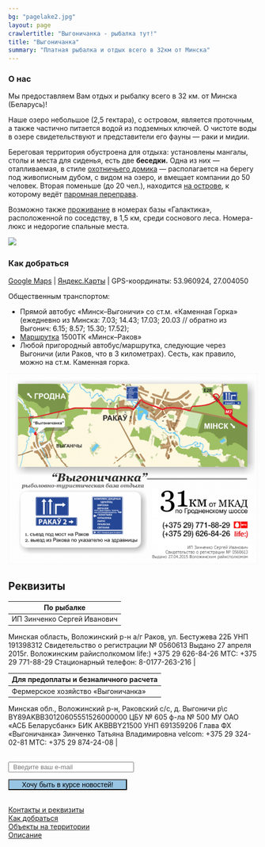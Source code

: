 ```yaml
---
bg: "pagelake2.jpg"
layout: page 
crawlertitle: "Выгоничанка - рыбалка тут!"
title: "Выгоничанка"
summary: "Платная рыбалка и отдых всего в 32км от Минска"
---
```


### О нас

Мы предоставляем Вам отдых и рыбалку всего в 32 км. от Минска (Беларусь)!

Наше озеро небольшое (2,5 гектара), с островом, является проточным, а также частично питается водой из подземных ключей. О чистоте воды в озере свидетельствуют и представители его фауны — раки и мидии.

Береговая территория обустроена для отдыха: установлены мангалы, столы и места для сиденья, есть две **беседки.** Одна из них — отапливаемая, в стиле [охотничьего домика](https://www.instagram.com/p/BKsqO-Cgqw9/) — располагается на берегу под живописным дубом, с видом на озеро, и вмещает компании до 50 человек. Вторая поменьше (до 20 чел.), находится [на острове](https://www.instagram.com/p/BKofbIZA3y8/), к которому ведёт [паромная переправа](https://www.instagram.com/p/BKogGaDAKY8/). 

Возможно также [проживание](http://galakt.by/) в номерах базы «Галактика», расположенной по соседству, в 1,5 км, среди соснового леса. Номера-люкс и недорогие спальные места.


<p><img class="alwaysThinglink" style="max-width: 100%;" src="//cdn.thinglink.me/api/image/737097281739685888/1024/10/scaletowidth#tl-737097281739685888;1043138249'"><script async="" charset="utf-8" src="//cdn.thinglink.me/jse/embed.js"></script></p>

### Как добраться
[Google Maps](https://www.google.de/maps/place/Vygonichanka/@53.9599488,26.9980429,14z/data=!4m12!1m6!3m5!1s0x0000000000000000:0x8d177825c0207ae4!2sVygonichanka!8m2!3d53.9609209!4d27.0038795!3m4!1s0x0000000000000000:0x8d177825c0207ae4!8m2!3d53.9609209!4d27.0038795?hl=en) | [Яндекс.Карты](https://yandex.by/maps/?l=pmap&ll=27.032001%2C53.965287&rl=27.40813248%2C53.91160729~-0.00583649%2C-0.00060811~-0.01270294%2C-0.00162166~-0.02197266%2C-0.00243262~-0.00720978%2C0.00101361~-0.03089905%2C0.00810797~-0.01510620%2C0.00222941~-0.00995636%2C0.00060800~-0.01373291%2C-0.00162136~-0.02883911%2C-0.00364828~-0.00892639%2C-0.00121617~-0.01132965%2C0.00060809~-0.01338959%2C0.00202689~-0.04257202%2C0.00587743~-0.02059937%2C0.00405292~-0.02334595%2C0.00891503~-0.02128601%2C0.01235630~-0.01064301%2C0.01134025~-0.01785278%2C0.00627631~-0.00952721%2C0.00551629~0.00016377%2C0.00134960~0.00180998%2C-0.00010742~0.00034332%2C-0.00101208~-0.00377655%2C-0.00192302~-0.00562191%2C-0.00056934~-0.00079393%2C0.00031629~-0.00139475%2C-0.00130316~-0.00656605%2C0.00077177~-0.00326157%2C0.00016447~-0.00433445%2C-0.00044282~-0.00403404%2C0.00086033~-0.00326157%2C0.00065789~-0.00197411%2C0.00055667~-0.00283241%2C-0.00217610~-0.00197411%2C0.00040486~-0.00180244%2C0.00015182~-0.00532150%2C-0.00055669~-0.00861229%2C0.00042147~-0.00746727%2C-0.00005061~-0.00660896%2C-0.00075912~-0.01253128%2C-0.00151829~-0.00120163%2C-0.00012653~-0.00028911%2C-0.00140434~0.00021458%2C-0.00053143~0.00094414%2C-0.00015184~0.00111580%2C-0.00027837~0.00042915%2C-0.00078452~0.00004292%2C-0.00045553&z=14) | GPS-координаты: 53.960924, 27.004050

Общественным транспортом: 
- Прямой автобус «Минск–Выгоничи» со ст.м. «Каменная Горка» (ежедневно из Минска: 7.03; 14.43; 17.03; 20.03 // обратно из Выгонич: 6.15; 8.57; 15.30; 17.52);
- [Маршрутка](http://www.marshrutka.lpy.by/e/6126-raspisanie-minsk-rakov) 1500ТК «Минск–Раков»
- Любой пригородный автобус/маршрутка, следующие через Выгоничи (или Раков, что в 3 километрах). Сесть, как правило, можно на ст.м. Каменная горка.

![alt text](/images/path.png "Схема проезда")





## Реквизиты

| По рыбалке |      
|--------------------------|
|ИП Зинченко Сергей Иванович
Минская область, Воложинский р-н
а/г Раков, ул. Бестужева 22Б
УНП 191398312
Свидетельство о регистрации № 0560613
Выдано 27 апреля 2015г. Воложинским райисполкомом
life:) +375 29 626-84-26
MTC: +375 29 771-88-29
Стационарный телефон: 8-0177-263-216
 |

|Для предоплаты и безналичного расчета | 
|--------------------------|
|Фермерское хозяйство «Выгоничанка»
Минская обл., Воложинский р-н,
Раковский с/с, д. Выгоничи
р\с BY89AKBB30120605551526000000
ЦБУ № 605 ф-ла № 500 МУ ОАО «АСБ Беларусбанк»
БИК AKBBBY21500
УНП 691359206
Глава ФХ «Выгоничанка» Зинченко Татьяна Владимировна
velcom: +375 29 324-02-81
MTC: +375 29 874-24-08 |





<!--
<p>Мы предоставляем Вам&nbsp;<i>отдых</i>&nbsp;и&nbsp;<i>рыбалку</i>&nbsp;всего в 32 км. от&nbsp;<i>Минска</i>&nbsp;(Беларусь)!</p>
<table>
<tbody>
<tr>
<td>
<div id="mc_embed_signup" style="background-color: #cce2ee; border: 1px solid #72a7d2; padding-top: 10px; padding-left: 15px; text-align: left; width: 280px;"><form id="mc-embedded-subscribe-form" class="validate" action="//rybalkatut.us12.list-manage.com/subscribe/post?u=8df00ee46128c6aa56db79f3a&amp;id=5f97ada3ca" method="post" name="mc-embedded-subscribe-form" novalidate="" target="_blank">
<div id="mc_embed_signup_scroll">
<div class="mc-field-group" style="display: flex;"><!--	<label for="mce-EMAIL">Email Address </label> --><br><input id="mce-EMAIL" class="required email" style="width: 240px; padding-left: 8px;" name="EMAIL" type="email" value="" placeholder="Введите ваш e-mail"></div>
<div id="mce-responses" class="clear">
<div id="mce-error-response" class="response" style="display: none;">&nbsp;</div>
<div id="mce-success-response" class="response" style="display: none;">&nbsp;</div>
</div>
<p><!-- real people should not fill this in and expect good things - do not remove this or risk form bot signups--></p>
<div style="position: absolute; left: -5000px;" aria-hidden="true"><input tabindex="-1" name="b_8df00ee46128c6aa56db79f3a_5f97ada3ca" type="text" value=""></div>
<div class="clear"><input id="mc-embedded-subscribe" class="button" style="background-color: #98c5e3; width: 240px; font-size: 1em; cursor: pointer;" name="subscribe" type="submit" value="Хочу быть в курсе новостей!"></div>
</div>
</form></div>
</td>
<td><!-- add an iiiiiiiimage heeeeeeeeeeere --></td>
</tr>
</tbody>
</table>
<p><!-- Старая форма подписки feedburner



<form style="border:1px solid #72a7d2; padding:5px; text-align:left; width: 460px" action="http://feedburner.google.com/fb/a/mailverify" method="post" target="popupwindow" onsubmit="window.open('http://feedburner.google.com/fb/a/mailverify?uri=rybalkatut/zuro', 'popupwindow', 'scrollbars=yes,width=550, height=640');return true"> <input type="text" style="font-size: 1.1em; width:200px" placeholder=" Ваша электронная почта" name="email"/> &nbsp; <input type="hidden" value="rybalkatut/zuro" name="uri"/><input type="hidden" name="loc" value="ru_RU"/><input type="submit" style="background-color:#98c5e3; font-size: 0.98em; cursor: pointer" value="&nbsp;Хочу быть в курсе новостей!&nbsp;" /></form>


--></p>
<p><b><span style="color: green;">Содержание страницы:</span></b> <span style="color: green; font-size: 0.9em;">(нажмите, чтобы прокрутить к нужному блоку)</span></p>
<div style="margin-left: 20px; margin-top: -10px;"><!--<a href="#contacts">Наши контакты</a>--><br><a href="#requisites">Контакты и реквизиты</a><br><a href="#route">Как добраться</a><br><a href="#plan">Объекты на территории</a><br><a href="#textabout">Описание</a></div>
<p>&nbsp;</p>
<p><!--<b>


<div id="contacts" style="color: green;">Наши контакты:</div>


</b>
+375 (29) 771-88-29 (МТС)
+375 (29) 626-84-26 (Velcom)
(8-0177) 232-616 (городской)
Возможно <a href="http://rybalkatut.by/booking/">бронирование</a> мест!

E-mail: <a href="mailto:zois_52@mail.ru">zois_52@mail.ru</a>
Skype: <a href="skype:zois_family?call">zois_family</a>
--></p>
<p>&nbsp;</p>
<p>&nbsp;</p>
<div id="requisites" style="color: green;">Наши контакты и реквизиты:</div>
<p>&nbsp;</p>
<table border="1">
<thead>
<tr>
<td><span style="color: green;">По организации отдыха:</span></td>
<td><span style="color: green;">По рыбалке:</span></td>
</tr>
</thead>
<tbody>
<tr>
<td width="360px"><strong><span style="font-family: Georgia;">Фермерское хозяйство «Выгоничанка»</span></strong><br>Минская обл., Воложинский р-н,<br>Раковский с/с, д. Выгоничи<br>р\с BY89AKBB30120605551526000000<br>ЦБУ № 605 ф-ла № 500 МУ ОАО «АСБ Беларусбанк»<br>БИК AKBBBY21500<br>УНП 691359206<br><b>Глава ФХ <span style="font-family: Georgia;">«Выгоничанка»</span> Зинченко Татьяна Владимировна</b><br>velcom: +375 29 324-02-81<br>MTC: +375 29 874-24-08</td>
<td><strong><span style="font-family: Georgia;">ИП Зинченко Сергей Иванович</span></strong><br>Минская область, Воложинский р-н<br>а/г Раков, ул. Бестужева 22Б<br>УНП 191398312<br>Свидетельство о регистрации № 0560613<br>Выдано 27 апреля 2015г. Воложинским райисполкомом<br>life:) +375 29 626-84-26<br>MTC: +375 29 771-88-29<br>Стационарный телефон:&nbsp;8-0177-263-216</td>
</tr>
</tbody>
</table>
<p>&nbsp;</p>
<p><!--


<p style="text-align: left;"><b><span style="color: green;">Корпоративы:</span></b></p>


<b>По вопросам организации корпоративных мероприятий</b> обращаться по телефону:
<b>(+375 44) 7-105-106</b><i>— Светлана, менеджер компании развлечений «АКАДЕМИЯ ИГРЫ».</i>
&nbsp;
По предварительной договорённости возможны дополнительные услуги: лошади, тент, звук, кейтеринг и многое другое. Разработаны специальные развлекательные программы.

&nbsp;
бывший БОКОВОЙ ВИДЖЕТ:
(+375 44) 7-105-106 (Vel.)

<i>– Светлана, менеджер компании развлечений «АКАДЕМИЯ ИГРЫ»</i>


--></p>
<p>&nbsp;</p>
<div id="route" style="color: green;">Как добраться:</div>
<p>Мы на карте&nbsp;<a href="https://www.google.de/maps/place/%D0%92%D1%8B%D0%B3%D0%BE%D0%BD%D0%B8%D1%87%D0%B0%D0%BD%D0%BA%D0%B0/@53.9625746,27.0313452,14z/data=!4m2!3m1!1s0x0000000000000000:0x8d177825c0207ae4?hl=en" target="blank">Google Maps</a>;<br><b>Маршрут</b> на <a href="https://yandex.ru/maps/?ll=27.032001%2C53.965287&amp;z=14&amp;rl=27.40813248%2C53.91160729~-0.00583649%2C-0.00060811~-0.01270294%2C-0.00162166~-0.02197266%2C-0.00243262~-0.00720978%2C0.00101361~-0.03089905%2C0.00810797~-0.01510620%2C0.00222941~-0.00995636%2C0.00060800~-0.01373291%2C-0.00162136~-0.02883911%2C-0.00364828~-0.00892639%2C-0.00121617~-0.01132965%2C0.00060809~-0.01338959%2C0.00202689~-0.04257202%2C0.00587743~-0.02059937%2C0.00405292~-0.02334595%2C0.00891503~-0.02128601%2C0.01235630~-0.01064301%2C0.01134025~-0.01785278%2C0.00627631~-0.00952721%2C0.00551629~0.00016377%2C0.00134960~0.00180998%2C-0.00010742~0.00034332%2C-0.00101208~-0.00377655%2C-0.00192302~-0.00562191%2C-0.00056934~-0.00079393%2C0.00031629~-0.00139475%2C-0.00130316~-0.00656605%2C0.00077177~-0.00326157%2C0.00016447~-0.00433445%2C-0.00044282~-0.00403404%2C0.00086033~-0.00326157%2C0.00065789~-0.00197411%2C0.00055667~-0.00283241%2C-0.00217610~-0.00197411%2C0.00040486~-0.00180244%2C0.00015182~-0.00532150%2C-0.00055669~-0.00861229%2C0.00042147~-0.00746727%2C-0.00005061~-0.00660896%2C-0.00075912~-0.01253128%2C-0.00151829~-0.00120163%2C-0.00012653~-0.00028911%2C-0.00140434~0.00021458%2C-0.00053143~0.00094414%2C-0.00015184~0.00111580%2C-0.00027837~0.00042915%2C-0.00078452~0.00004292%2C-0.00045553&amp;l=pmap" target="_blank" rel="noopener">Яндекс.Карте</a>;<br>GPS-координаты: 53.960924, 27.004050</p>
<p><b>Общественным транспортом: </b><br>- Прямой автобус «Минск–Выгоничи» со ст.м. «Каменная Горка» (ежедневно <i>из Минска:</i> 7.03; 14.43; 17.03; 20.03 // обратно <i>из Выгонич:</i> 6.15; 8.57; 15.30; 17.52);<br>- <a href="http://www.marshrutka.lpy.by/e/245-minsk-rakov" target="_blank" rel="noopener">Расписание маршрутки 1500ТК</a> «Минск–Раков» с ул. Кирова (возле ж/д вокзала в Минске) до Ракова (на ст.м. «Каменная горка» прибывает через 15-20мин после отправления с ул.Кирова);<br>- Любой пригородный/междугородный автобус , следующий через <strong>Выгоничи </strong>(или Раков, что в 3 километрах). Советуем искать расписание в двух источниках: и на сайте <a href="http://www.minsktrans.by/ru/routes/prigorodnye-i-mezhdugorodnye-marshruty.html" target="_blank" rel="noopener">КУП «Минсктранс»</a>, и в <a href="http://ticketbus.by/" target="_blank" rel="noopener">системе продажи билетов</a>. Также можно уточинть в кассах и справочной «Минсктранса».</p>
<p><img class="alignnone size-full wp-image-6" src="/images/path.png" alt="Выгоничанка схема проезда на рыбалку" width="640" height="489"></p>
<p>&nbsp;</p>
<div id="plan" style="color: green;">Объекты на территории:</div>
<p>&nbsp;</p>
<p><img class="alwaysThinglink" style="max-width: 100%;" src="//cdn.thinglink.me/api/image/737097281739685888/1024/10/scaletowidth#tl-737097281739685888;1043138249'"><script async="" charset="utf-8" src="//cdn.thinglink.me/jse/embed.js"></script></p>
<p>&nbsp;</p>
<div id="textabout">
<p>Наша база отдыха располагается на озере на окраине д. <i>Выгоничи</i>, что в 3км от небезызвестного местечка <i>Раков</i>.</p>
<p>Озеро площадью 2,5га, примечательно наличием острова, дамбы, является проточным, также частично питается водой из подземных ключей. О чистоте воды в озере свидетельствуют и представители его фауны - раки и мидии.</p>
<p>Береговая территория обустроена для отдыха: установлены беседки с мангалами, а одна из них располагается на живописном острове, к которому подведён паром. Достроена и готова к принятию гостей <b>большая отапливаемая беседка-домик</b> – <a href="http://rybalkatut.by/booking/" target="blank">бронируйте</a> её на выходные и праздники! А также <a href="http://rybalkatut.by/gallery/arbors-and-facilities/vip-besedka-domik/" target="blank">смотрите её фото</a> в нашей галерее.</p>
<p>Возможно также проживание в номерах базы «<a title="Спортивно-оздоровительная база «Галактика»" href="http://galakt.by/" target="_blank" rel="noopener">Галактика</a>», расположенной в 1,5 км, среди соснового леса. Номера-люкс и недорогие спальные места.</p>
</div>
-->
